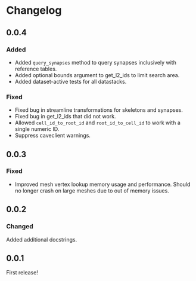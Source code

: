 # Changelog

## 0.0.4

### Added
 
* Added `query_synapses` method to query synapses inclusively with reference tables.
* Added optional bounds argument to get_l2_ids to limit search area.
* Added dataset-active tests for all datastacks.

### Fixed

* Fixed bug in streamline transformations for skeletons and synapses.
* Fixed bug in get_l2_ids that did not work.
* Allowed `cell_id_to_root_id` and `root_id_to_cell_id` to work with a single numeric ID.
* Suppress caveclient warnings.

## 0.0.3

### Fixed

* Improved mesh vertex lookup memory usage and performance. Should no longer crash on large meshes due to out of memory issues.

## 0.0.2

### Changed

Added additional docstrings.

## 0.0.1

First release!

